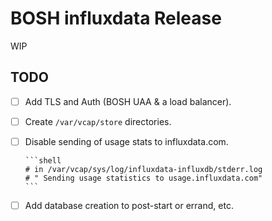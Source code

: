 # BOSH influxdata Release

WIP

## TODO

- [ ] Add TLS and Auth (BOSH UAA & a load balancer).
- [ ] Create `/var/vcap/store` directories.
- [ ] Disable sending of usage stats to influxdata.com.

      ```shell
      # in /var/vcap/sys/log/influxdata-influxdb/stderr.log
      # " Sending usage statistics to usage.influxdata.com"
      ```

- [ ] Add database creation to post-start or errand, etc.
